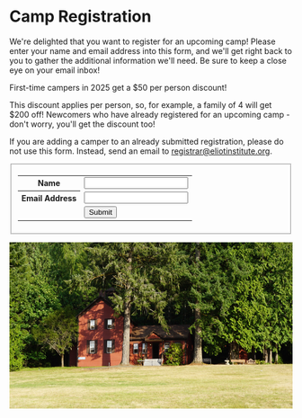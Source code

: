 # Camp Registration

We're delighted that you want to register for an upcoming camp! Please enter your name and email address into this form, and we'll get right back to you to gather the additional information we'll need. Be sure to keep a close eye on your email inbox!

<aside>
First-time campers in 2025 get a $50 per person discount!
</aside>

This discount applies per person, so, for example, a family of 4 will get $200 off! Newcomers who have already registered for an upcoming camp - don't worry, you'll get the discount too!

If you are adding a camper to an already submitted registration, please do not use this form. Instead, send an email to [registrar@eliotinstitute.org](mailto://registrar@eliotinstitute.org).

<article>
  <form
    action="https://webto.salesforce.com/servlet/servlet.WebToCase?encoding=UTF-8"
    method="POST">
    <fieldset>
      <input name="info"
             type="hidden"
             value="camp_registration_followup">
      <input name="orgid"
             type="hidden"
             value="00D41000002IlEF" />
      <input name="retURL"
             type="hidden"
             value="https://www.eliotinstitute.org/reg-start-follow-up" />
      <input name="type"
             id="type"
             type="hidden"
             value="Registration" />
      <input name="subject"
             id="subject"
             type="hidden"
             value="Registration from www.eliotinstitute.org" />
      <input name="orgin"
             id="origin"
             type="hidden"
             value="Web" />
      <table>
        <tr>
          <th>Name</th>
          <td><input name="name" type="text" size="20" maxlength="80"/></td>
        </tr>
        <tr>
          <th>Email Address</th>
          <td><input name="email" type="text" size="20" maxlength="80" id=email/></td>
        </tr>
        <tr>
          <td></td>
          <td>
              <input type="Submit" border="0"
                     value="Submit" />
          </td>
        </tr>
      </table>
    </fieldset>
  </form>
</article>

<p><img src="/content/img/meeting-house.jpg"
        alt="The Meeting House, a red building nestled amongst evergreen trees"
        width="596" height="296"></p>
